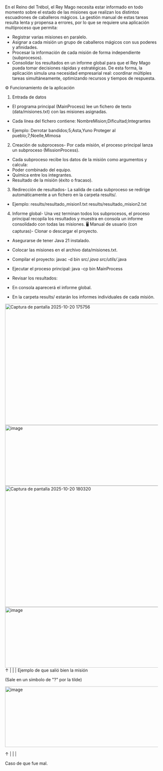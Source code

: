 En el Reino del Trébol, el Rey Mago necesita estar informado en todo momento sobre el estado de las misiones que realizan los distintos escuadrones de caballeros mágicos.
La gestión manual de estas tareas resulta lenta y propensa a errores, por lo que se requiere una aplicación multiproceso que permita:
- Registrar varias misiones en paralelo.
- Asignar a cada misión un grupo de caballeros mágicos con sus poderes y afinidades.
- Procesar la información de cada misión de forma independiente (subprocesos).
- Consolidar los resultados en un informe global para que el Rey Mago pueda tomar decisiones rápidas y estratégicas.
De esta forma, la aplicación simula una necesidad empresarial real: coordinar múltiples tareas simultáneamente, optimizando recursos y tiempos de respuesta.

⚙️ Funcionamiento de la aplicación
1. Entrada de datos
- El programa principal (MainProcess) lee un fichero de texto (data/misiones.txt) con las misiones asignadas.
- Cada línea del fichero contiene:
NombreMision;Dificultad;Integrantes


- Ejemplo:
Derrotar bandidos;5;Asta,Yuno
Proteger al pueblo;7;Noelle,Mimosa
2. Creación de subprocesos- Por cada misión, el proceso principal lanza un subproceso (MissionProcess).
- Cada subproceso recibe los datos de la misión como argumentos y calcula:
- Poder combinado del equipo.
- Química entre los integrantes.
- Resultado de la misión (éxito o fracaso).
3. Redirección de resultados- La salida de cada subproceso se redirige automáticamente a un fichero en la carpeta results/.
- Ejemplo:
results/resultado_mision1.txt
results/resultado_mision2.txt
4. Informe global- Una vez terminan todos los subprocesos, el proceso principal recopila los resultados y muestra en consola un informe consolidado con todas las misiones.
🖥️ Manual de usuario (con capturas)- Clonar o descargar el proyecto.
- Asegurarse de tener Java 21 instalado.
- Colocar las misiones en el archivo data/misiones.txt.
- Compilar el proyecto:
javac -d bin src/*.java src/utils/*.java


- Ejecutar el proceso principal:
java -cp bin MainProcess


- Revisar los resultados:
- En consola aparecerá el informe global.
- En la carpeta results/ estarán los informes individuales de cada misión.

<img width="1000" height="400" alt="Captura de pantalla 2025-10-20 175756" src="https://github.com/user-attachments/assets/1cd4f024-346b-4f09-bdb9-3c7cf9f1f8f0" />

<img width="600" height="200" alt="image" src="https://github.com/user-attachments/assets/e8ce341a-708b-49f3-b4e2-719e859c1146" />

<img width="600" height="400" alt="Captura de pantalla 2025-10-20 180320" src="https://github.com/user-attachments/assets/b486f6bd-133b-47f9-81f9-1f27807f7f5f" />


<img width="950" height="200" alt="image" src="https://github.com/user-attachments/assets/88a01880-2541-483e-b25a-3d6e77365614" /> 
↑
|
|
|
Ejemplo de que salió bien la misión

(Sale en un símbolo de "?" por la tilde)

<img width="900" height="200" alt="image" src="https://github.com/user-attachments/assets/613298fa-e557-4e3f-b629-9299e70ea0ba" />

↑
|
|
|

Caso de que fue mal.









